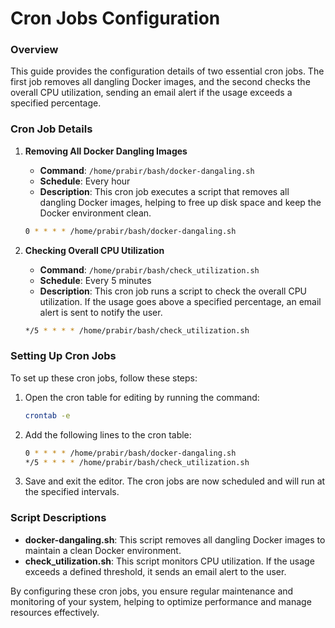 # Cron Jobs Configuration

### Overview

This guide provides the configuration details of two essential cron jobs. The first job removes all dangling Docker images, and the second checks the overall CPU utilization, sending an email alert if the usage exceeds a specified percentage.

### Cron Job Details

1. **Removing All Docker Dangling Images**

   - **Command**: `/home/prabir/bash/docker-dangaling.sh`
   - **Schedule**: Every hour
   - **Description**: This cron job executes a script that removes all dangling Docker images, helping to free up disk space and keep the Docker environment clean.

   ```sh
   0 * * * * /home/prabir/bash/docker-dangaling.sh
   ```

2. **Checking Overall CPU Utilization**

   - **Command**: `/home/prabir/bash/check_utilization.sh`
   - **Schedule**: Every 5 minutes
   - **Description**: This cron job runs a script to check the overall CPU utilization. If the usage goes above a specified percentage, an email alert is sent to notify the user.

   ```sh
   */5 * * * * /home/prabir/bash/check_utilization.sh
   ```

### Setting Up Cron Jobs

To set up these cron jobs, follow these steps:

1. Open the cron table for editing by running the command:

   ```sh
   crontab -e
   ```

2. Add the following lines to the cron table:

   ```sh
   0 * * * * /home/prabir/bash/docker-dangaling.sh
   */5 * * * * /home/prabir/bash/check_utilization.sh
   ```

3. Save and exit the editor. The cron jobs are now scheduled and will run at the specified intervals.

### Script Descriptions

- **docker-dangaling.sh**: This script removes all dangling Docker images to maintain a clean Docker environment.
- **check_utilization.sh**: This script monitors CPU utilization. If the usage exceeds a defined threshold, it sends an email alert to the user.

By configuring these cron jobs, you ensure regular maintenance and monitoring of your system, helping to optimize performance and manage resources effectively.
